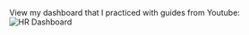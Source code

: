 View my dashboard that I practiced with guides from Youtube:
![HR Dashboard]((https://github.com/wanhuda/powerbi_practise/blob/main/HR_dashboard1.png))
